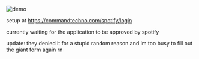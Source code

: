 ![demo](https://user-images.githubusercontent.com/68407783/182300714-5787b6be-00f6-47c8-9ff0-0661726df9a6.png)

setup at https://commandtechno.com/spotify/login

currently waiting for the application to be approved by spotify

update: they denied it for a stupid random reason and im too busy to fill out the giant form again rn
